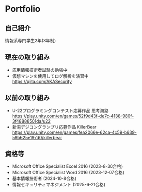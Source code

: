 # Portfolio

## 自己紹介
情報系専門学生2年(3年制)


## 現在の取り組み

- 応用情報技術者試験の勉強中
- 仮想マシンを使用してログ解析を演習中 <br>
  https://qiita.com/AKASecurity

  
## 以前の取り組み

- U-22プログラミングコンテスト応募作品 思考海路<br>
  https://play.unity.com/en/games/52f9d43f-de7c-4138-980f-3f48888501da/u22
- 新潟デジコングランプリ応募作品 KillerBear<br>
  https://play.unity.com/en/games/fea2066e-62ca-4c59-b639-59b625e197d0/killerbear
  
## 資格等
- Microsoft Office Specialist Excel 2016
  (2023-8-30合格)
- Microsoft Office Specialist Word 2016
  (2023-12-07合格)
- 基本情報技術者
  (2024-10-8合格)
- 情報セキュリティマネジメント
  (2025-6-21合格)

